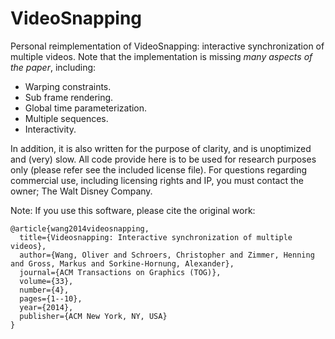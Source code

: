 # VideoSnapping
Personal reimplementation of VideoSnapping: interactive synchronization of multiple videos.  Note that the implementation is missing *many aspects of the paper*, including:

- Warping constraints.
- Sub frame rendering.
- Global time parameterization.
- Multiple sequences.
- Interactivity.

In addition, it is also written for the purpose of clarity, and is unoptimized and (very) slow. All code provide here is to be used for research purposes only (please refer see the included license file). For questions regarding commercial use, including licensing rights and IP, you must contact the owner; The Walt Disney Company.

Note: If you use this software, please cite the original work:

```
@article{wang2014videosnapping,
  title={Videosnapping: Interactive synchronization of multiple videos},
  author={Wang, Oliver and Schroers, Christopher and Zimmer, Henning and Gross, Markus and Sorkine-Hornung, Alexander},
  journal={ACM Transactions on Graphics (TOG)},
  volume={33},
  number={4},
  pages={1--10},
  year={2014},
  publisher={ACM New York, NY, USA}
}
```


